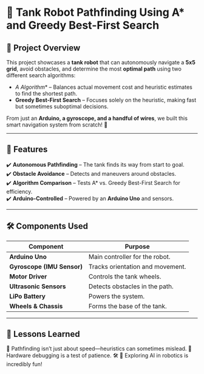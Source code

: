 # 🚀 Tank Robot Pathfinding Using A* and Greedy Best-First Search  

## 🤖 Project Overview  
This project showcases a **tank robot** that can autonomously navigate a **5x5 grid**, avoid obstacles, and determine the most **optimal path** using two different search algorithms:  

- **A* Algorithm** – Balances actual movement cost and heuristic estimates to find the shortest path.  
- **Greedy Best-First Search** – Focuses solely on the heuristic, making fast but sometimes suboptimal decisions.  

From just an **Arduino, a gyroscope, and a handful of wires**, we built this smart navigation system from scratch! 🚀  

---

## 📜 Features  
✔️ **Autonomous Pathfinding** – The tank finds its way from start to goal.  
✔️ **Obstacle Avoidance** – Detects and maneuvers around obstacles.  
✔️ **Algorithm Comparison** – Tests A* vs. Greedy Best-First Search for efficiency.  
✔️ **Arduino-Controlled** – Powered by an **Arduino Uno** and sensors.  

---

## 🛠️ Components Used  
| Component  | Purpose |
|------------|---------|
| **Arduino Uno**  | Main controller for the robot.  |
| **Gyroscope (IMU Sensor)**  | Tracks orientation and movement.  |
| **Motor Driver**  | Controls the tank wheels.  |
| **Ultrasonic Sensors**  | Detects obstacles in the path.  |
| **LiPo Battery**  | Powers the system.  |
| **Wheels & Chassis**  | Forms the base of the tank.  |

---

## 📖 Lessons Learned

🔹 Pathfinding isn’t just about speed—heuristics can sometimes mislead.
🔹 Hardware debugging is a test of patience. 🛠️
🔹 Exploring AI in robotics is incredibly fun!

